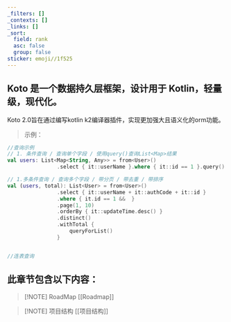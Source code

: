 ```yaml
---
_filters: []
_contexts: []
_links: []
_sort:
  field: rank
  asc: false
  group: false
sticker: emoji//1f525
---
```

## Koto 是一个数据持久层框架，设计用于 Kotlin，轻量级，现代化。

Koto 2.0旨在通过编写kotlin k2编译器插件，实现更加强大且语义化的orm功能。

>示例：
```kotlin nums {3-4,7-15}
//查询示例
// 1. 条件查询 / 查询单个字段 / 使用query()查询List<Map>结果
val users: List<Map<String, Any>> = from<User>()
				.select { it::userName }.where { it::id == 1 }.query()

// 1.多条件查询 / 查询多个字段 / 带分页 / 带去重 / 带排序
val (users, total): List<User> = from<User>()
                .select { it::userName + it::authCode + it::id }
                .where { it.id == 1 &&  }
                .page(1, 10)
                .orderBy { it::updateTime.desc() }
                .distinct()
                .withTotal {
	                queryForList()
                }


//连表查询

```

## 此章节包含以下内容：

> [!NOTE] RoadMap
> [[Roadmap]]

> [!NOTE] 项目结构
> [[项目结构]]
